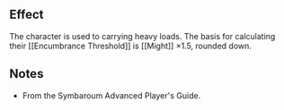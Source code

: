 ## Effect
The character is used to carrying heavy loads. The basis for calculating their [[Encumbrance Threshold]] is [[Might]] ×1.5, rounded down.
## Notes
* From the Symbaroum Advanced Player's Guide.